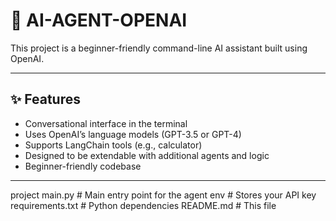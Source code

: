 # 🤖 AI-AGENT-OPENAI

This project is a beginner-friendly command-line AI assistant built using OpenAI.

---

## ✨ Features

-  Conversational interface in the terminal  
-  Uses OpenAI’s language models (GPT-3.5 or GPT-4)  
-  Supports LangChain tools (e.g., calculator)  
-  Designed to be extendable with additional agents and logic  
-  Beginner-friendly codebase  

---

project
main.py # Main entry point for the agent
env # Stores your API key
requirements.txt # Python dependencies
README.md # This file
